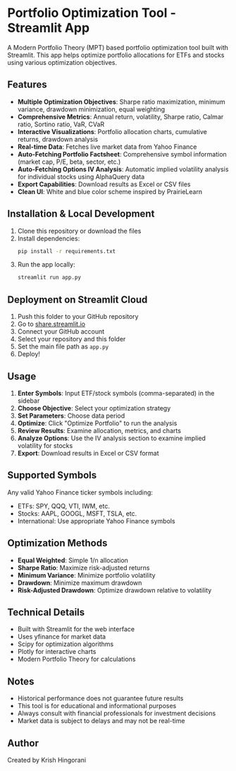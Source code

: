 # Portfolio Optimization Tool - Streamlit App

A Modern Portfolio Theory (MPT) based portfolio optimization tool built with Streamlit. This app helps optimize portfolio allocations for ETFs and stocks using various optimization objectives.

## Features

- **Multiple Optimization Objectives**: Sharpe ratio maximization, minimum variance, drawdown minimization, equal weighting
- **Comprehensive Metrics**: Annual return, volatility, Sharpe ratio, Calmar ratio, Sortino ratio, VaR, CVaR
- **Interactive Visualizations**: Portfolio allocation charts, cumulative returns, drawdown analysis
- **Real-time Data**: Fetches live market data from Yahoo Finance
- **Auto-Fetching Portfolio Factsheet**: Comprehensive symbol information (market cap, P/E, beta, sector, etc.)
- **Auto-Fetching Options IV Analysis**: Automatic implied volatility analysis for individual stocks using AlphaQuery data
- **Export Capabilities**: Download results as Excel or CSV files
- **Clean UI**: White and blue color scheme inspired by PrairieLearn

## Installation & Local Development

1. Clone this repository or download the files
2. Install dependencies:
   ```bash
   pip install -r requirements.txt
   ```
3. Run the app locally:
   ```bash
   streamlit run app.py
   ```

## Deployment on Streamlit Cloud

1. Push this folder to your GitHub repository
2. Go to [share.streamlit.io](https://share.streamlit.io)
3. Connect your GitHub account
4. Select your repository and this folder
5. Set the main file path as `app.py`
6. Deploy!

## Usage

1. **Enter Symbols**: Input ETF/stock symbols (comma-separated) in the sidebar
2. **Choose Objective**: Select your optimization strategy
3. **Set Parameters**: Choose data period
4. **Optimize**: Click "Optimize Portfolio" to run the analysis
5. **Review Results**: Examine allocation, metrics, and charts
6. **Analyze Options**: Use the IV analysis section to examine implied volatility for stocks
7. **Export**: Download results in Excel or CSV format

## Supported Symbols

Any valid Yahoo Finance ticker symbols including:
- ETFs: SPY, QQQ, VTI, IWM, etc.
- Stocks: AAPL, GOOGL, MSFT, TSLA, etc.
- International: Use appropriate Yahoo Finance symbols

## Optimization Methods

- **Equal Weighted**: Simple 1/n allocation
- **Sharpe Ratio**: Maximize risk-adjusted returns
- **Minimum Variance**: Minimize portfolio volatility
- **Drawdown**: Minimize maximum drawdown
- **Risk-Adjusted Drawdown**: Optimize drawdown relative to volatility

## Technical Details

- Built with Streamlit for the web interface
- Uses yfinance for market data
- Scipy for optimization algorithms
- Plotly for interactive charts
- Modern Portfolio Theory for calculations

## Notes

- Historical performance does not guarantee future results
- This tool is for educational and informational purposes
- Always consult with financial professionals for investment decisions
- Market data is subject to delays and may not be real-time

## Author

Created by Krish Hingorani